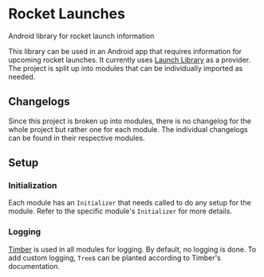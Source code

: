 # Rocket Launches
Android library for rocket launch information

This library can be used in an Android app that requires information for upcoming rocket launches. It currently uses [Launch Library](https://launchlibrary.net/) as a provider. The project is split up into modules that can be individually imported as needed.

## Changelogs
Since this project is broken up into modules, there is no changelog for the whole project but rather one for each module. The individual changelogs can be found in their respective modules.

## Setup
### Initialization
Each module has an `Initializer` that needs called to do any setup for the module. Refer to the specific module's `Initializer` for more details.

### Logging
[Timber](https://github.com/JakeWharton/timber) is used in all modules for logging. By default, no logging is done. To add custom logging, `Tree`s can be planted according to Timber's documentation.
